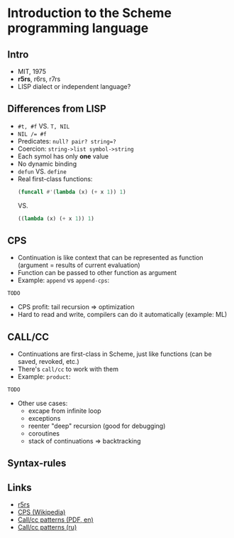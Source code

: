 # Introduction to the Scheme programming language

## Intro
* MIT, 1975
* __r5rs__, r6rs, r7rs
* LISP dialect or independent language?

## Differences from LISP

* `#t, #f` VS. `T, NIL`
* `NIL /= #f`
* Predicates: `null? pair? string=?`
* Coercion: `string->list symbol->string`
* Each symol has only __one__ value
* No dynamic binding
* `defun` VS. `define`
* Real first-class functions:
    ```lisp
    (funcall #'(lambda (x) (+ x 1)) 1)
    ```
    VS.
    ```scheme
    ((lambda (x) (+ x 1)) 1)
    ```

## CPS

* Continuation is like context that can be represented as function (argument = results of current evaluation)
* Function can be passed to other function as argument
* Example: `append` vs `append-cps`:
```scheme
TODO
```
* CPS profit: tail recursion => optimization
* Hard to read and write, compilers can do it automatically (example: ML)

## CALL/CC

* Continuations are first-class in Scheme, just like functions (can be saved, revoked, etc.)
* There's `call/cc` to work with them
* Example: `product`:
```scheme
TODO
```
* Other use cases:
    * excape from infinite loop
    * exceptions
    * reenter "deep" recursion (good for debugging)
    * coroutines
    * stack of continuations => backtracking

## Syntax-rules

## Links

* [r5rs](http://www.schemers.org/Documents/Standards/R5RS/)
* [CPS (Wikipedia)](https://en.wikipedia.org/wiki/Continuation-passing_style)
* [Call/cc patterns (PDF, en)](http://repository.readscheme.org/ftp/papers/PLoP2001_dferguson0_1.pdf)
* [Call/cc patterns (ru)](http://fprog.ru/lib/ferguson-dwight-call-cc-patterns/)
